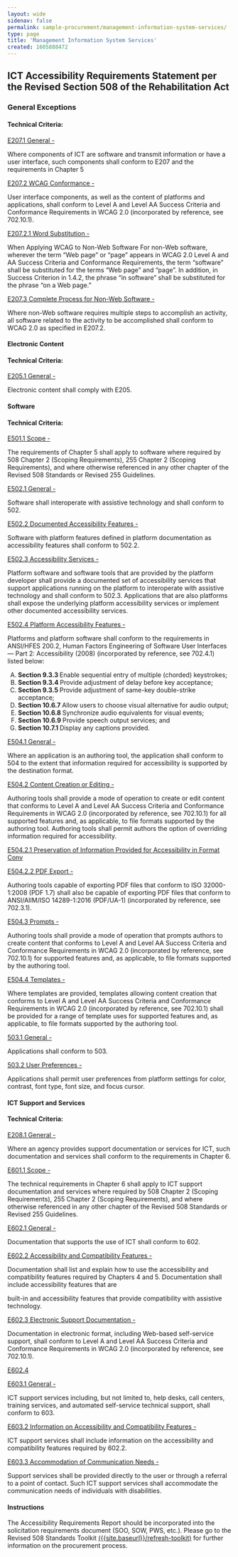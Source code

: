 ```yaml
---
layout: wide 
sidenav: false 
permalink: sample-procurement/management-information-system-services/
type: page
title: 'Management Information System Services'
created: 1605888472
---
```


## **ICT Accessibility Requirements Statement per the Revised Section 508 of the Rehabilitation Act**

### **General Exceptions**

#### **Technical Criteria:**

[E207.1 General -][1]

Where components of ICT are software and transmit information or have a user interface, such components shall conform to E207 and the requirements in Chapter 5

[E207.2 WCAG Conformance -][1]

User interface components, as well as the content of platforms and applications, shall conform to Level A and Level AA Success Criteria and Conformance Requirements in WCAG 2.0 (incorporated by reference, see 702.10.1).

[E207.2.1 Word Substitution -][1]

When Applying WCAG to Non-Web Software For non-Web software, wherever the term “Web page” or “page” appears in WCAG 2.0 Level A and AA Success Criteria and Conformance Requirements, the term “software” shall be substituted for the terms “Web page” and “page”. In addition, in Success Criterion in 1.4.2, the phrase “in software” shall be substituted for the phrase “on a Web page.”

[E207.3 Complete Process for Non-Web Software -][1]

Where non-Web software requires multiple steps to accomplish an activity, all software related to the activity to be accomplished shall conform to WCAG 2.0 as specified in E207.2.

#### **Electronic Content**

#### **Technical Criteria:**

[E205.1 General -][2]

Electronic content shall comply with E205.

#### **Software**

#### **Technical Criteria:**

[E501.1 Scope -][3]

The requirements of Chapter 5 shall apply to software where required by 508 Chapter 2 (Scoping Requirements), 255 Chapter 2 (Scoping Requirements), and where otherwise referenced in any other chapter of the Revised 508 Standards or Revised 255 Guidelines.

[E502.1 General -][4]

Software shall interoperate with assistive technology and shall conform to 502.

[E502.2 Documented Accessibility Features -][5]

Software with platform features defined in platform documentation as accessibility features shall conform to 502.2.

[E502.3 Accessibility Services -][5]

Platform software and software tools that are provided by the platform developer shall provide a documented set of accessibility services that support applications running on the platform to interoperate with assistive technology and shall conform to 502.3. Applications that are also platforms shall expose the underlying platform accessibility services or implement other documented accessibility services.

[E502.4 Platform Accessibility Features -][5]

Platforms and platform software shall conform to the requirements in ANSI/HFES 200.2, Human Factors Engineering of Software User Interfaces — Part 2: Accessibility (2008) (incorporated by reference, see 702.4.1) listed below:

<ol style="list-style-type:upper-alpha">
  <li>
    <strong>Section 9.3.3 </strong>Enable sequential entry of multiple (chorded) keystrokes;
  </li>
  <li>
    <strong>Section 9.3.4 </strong>Provide adjustment of delay before key acceptance;
  </li>
  <li>
    <strong>Section 9.3.5 </strong>Provide adjustment of same-key double-strike acceptance;
  </li>
  <li>
    <strong>Section 10.6.7 </strong>Allow users to choose visual alternative for audio output;
  </li>
  <li>
    <strong>Section 10.6.8 </strong>Synchronize audio equivalents for visual events;
  </li>
  <li>
    <strong>Section 10.6.9 </strong>Provide speech output services; and
  </li>
  <li>
    <strong>Section 10.7.1 </strong>Display any captions provided.
  </li>
</ol>

[E504.1 General -][6]

Where an application is an authoring tool, the application shall conform to 504 to the extent that information required for accessibility is supported by the destination format.

[E504.2 Content Creation or Editing -][6]

Authoring tools shall provide a mode of operation to create or edit content that conforms to Level A and Level AA Success Criteria and Conformance Requirements in WCAG 2.0 (incorporated by reference, see 702.10.1) for all supported features and, as applicable, to file formats supported by the authoring tool. Authoring tools shall permit authors the option of overriding information required for accessibility.

[E504.2.1 Preservation of Information Provided for Accessibility in Format Conv][6]

[E504.2.2 PDF Export -][7]

Authoring tools capable of exporting PDF files that conform to ISO 32000-1:2008 (PDF 1.7) shall also be capable of exporting PDF files that conform to ANSI/AIIM/ISO 14289-1:2016 (PDF/UA-1) (incorporated by reference, see 702.3.1).

[E504.3 Prompts -][7]

Authoring tools shall provide a mode of operation that prompts authors to create content that conforms to Level A and Level AA Success Criteria and Conformance Requirements in WCAG 2.0 (incorporated by reference, see 702.10.1) for supported features and, as applicable, to file formats supported by the authoring tool.

[E504.4 Templates -][7]

Where templates are provided, templates allowing content creation that conforms to Level A and Level AA Success Criteria and Conformance Requirements in WCAG 2.0 (incorporated by reference, see 702.10.1) shall be provided for a range of template uses for supported features and, as applicable, to file formats supported by the authoring tool.

[503.1 General -][8]

Applications shall conform to 503.

[503.2 User Preferences -][8]

Applications shall permit user preferences from platform settings for color, contrast, font type, font size, and focus cursor.

#### **ICT Support and Services**

#### **Technical Criteria:**

[E208.1 General -][9]

Where an agency provides support documentation or services for ICT, such documentation and services shall conform to the requirements in Chapter 6.

[E601.1 Scope -][9]

The technical requirements in Chapter 6 shall apply to ICT support documentation and services where required by 508 Chapter 2 (Scoping Requirements), 255 Chapter 2 (Scoping Requirements), and where otherwise referenced in any other chapter of the Revised 508 Standards or Revised 255 Guidelines.

[E602.1 General -][10]

Documentation that supports the use of ICT shall conform to 602.

[E602.2 Accessibility and Compatibility Features -][10]

Documentation shall list and explain how to use the accessibility and compatibility features required by Chapters 4 and 5. Documentation shall include accessibility features that are

built-in and accessibility features that provide compatibility with assistive technology.

[E602.3 Electronic Support Documentation -][10]

Documentation in electronic format, including Web-based self-service support, shall conform to Level A and Level AA Success Criteria and Conformance Requirements in WCAG 2.0 (incorporated by reference, see 702.10.1).

[E602.4][10]

[E603.1 General -][11]

ICT support services including, but not limited to, help desks, call centers, training services, and automated self-service technical support, shall conform to 603.

[E603.2 Information on Accessibility and Compatibility Features -][11]

ICT support services shall include information on the accessibility and compatibility features required by 602.2.

[E603.3 Accommodation of Communication Needs -][11]

Support services shall be provided directly to the user or through a referral to a point of contact. Such ICT support services shall accommodate the communication needs of individuals with disabilities.

#### **Instructions**

The Accessibility Requirements Report should be incorporated into the solicitation requirements document (SOO, SOW, PWS, etc.). Please go to the Revised 508 Standards Toolkit&nbsp;[({{site.baseurl}}/refresh-toolkit)][12] for further information on the procurement process.

 [1]: {{site.baseurl}}/ict-accessibility#e207_1__e207_2__e207_2_1__e207_3
 [2]: {{site.baseurl}}/ict-accessibility#e205_1_general
 [3]: {{site.baseurl}}/ict-accessibility#e501_1_scope
 [4]: {{site.baseurl}}/ict-accessibility#e502_1_general
 [5]: {{site.baseurl}}/ict-accessibility#e502_2__e502_3__e502_4
 [6]: {{site.baseurl}}/ict-accessibility#e504_1__e504_2__e504_2_1
 [7]: {{site.baseurl}}/ict-accessibility#e504_2_2__e504_3__e504_4
 [8]: {{site.baseurl}}/ict-accessibility#503_1__503_2
 [9]: {{site.baseurl}}/ict-accessibility#e208_1_general
 [10]: {{site.baseurl}}/ict-accessibility#e602_1_general
 [11]: {{site.baseurl}}/ict-accessibility#e603_1__e603_2__e603_3
 [12]: {{site.baseurl}}/refresh-toolkit